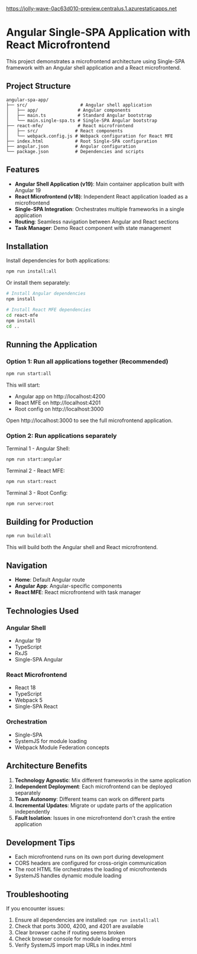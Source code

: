  https://jolly-wave-0ac63d010-preview.centralus.1.azurestaticapps.net

# Angular Single-SPA Application with React Microfrontend

This project demonstrates a microfrontend architecture using Single-SPA framework with an Angular shell application and a React microfrontend.

## Project Structure

```
angular-spa-app/
├── src/                    # Angular shell application
│   ├── app/               # Angular components
│   ├── main.ts            # Standard Angular bootstrap
│   └── main.single-spa.ts # Single-SPA Angular bootstrap
├── react-mfe/             # React microfrontend
│   ├── src/              # React components
│   └── webpack.config.js # Webpack configuration for React MFE
├── index.html            # Root Single-SPA configuration
├── angular.json          # Angular configuration
└── package.json          # Dependencies and scripts
```

## Features

- **Angular Shell Application (v19)**: Main container application built with Angular 19
- **React Microfrontend (v18)**: Independent React application loaded as a microfrontend
- **Single-SPA Integration**: Orchestrates multiple frameworks in a single application
- **Routing**: Seamless navigation between Angular and React sections
- **Task Manager**: Demo React component with state management

## Installation

Install dependencies for both applications:

```bash
npm run install:all
```

Or install them separately:

```bash
# Install Angular dependencies
npm install

# Install React MFE dependencies
cd react-mfe
npm install
cd ..
```

## Running the Application

### Option 1: Run all applications together (Recommended)

```bash
npm run start:all
```

This will start:
- Angular app on http://localhost:4200
- React MFE on http://localhost:4201
- Root config on http://localhost:3000

Open http://localhost:3000 to see the full microfrontend application.

### Option 2: Run applications separately

Terminal 1 - Angular Shell:
```bash
npm run start:angular
```

Terminal 2 - React MFE:
```bash
npm run start:react
```

Terminal 3 - Root Config:
```bash
npm run serve:root
```

## Building for Production

```bash
npm run build:all
```

This will build both the Angular shell and React microfrontend.

## Navigation

- **Home**: Default Angular route
- **Angular App**: Angular-specific components
- **React MFE**: React microfrontend with task manager

## Technologies Used

### Angular Shell
- Angular 19
- TypeScript
- RxJS
- Single-SPA Angular

### React Microfrontend
- React 18
- TypeScript
- Webpack 5
- Single-SPA React

### Orchestration
- Single-SPA
- SystemJS for module loading
- Webpack Module Federation concepts

## Architecture Benefits

1. **Technology Agnostic**: Mix different frameworks in the same application
2. **Independent Deployment**: Each microfrontend can be deployed separately
3. **Team Autonomy**: Different teams can work on different parts
4. **Incremental Updates**: Migrate or update parts of the application independently
5. **Fault Isolation**: Issues in one microfrontend don't crash the entire application

## Development Tips

- Each microfrontend runs on its own port during development
- CORS headers are configured for cross-origin communication
- The root HTML file orchestrates the loading of microfrontends
- SystemJS handles dynamic module loading

## Troubleshooting

If you encounter issues:

1. Ensure all dependencies are installed: `npm run install:all`
2. Check that ports 3000, 4200, and 4201 are available
3. Clear browser cache if routing seems broken
4. Check browser console for module loading errors
5. Verify SystemJS import map URLs in index.html
